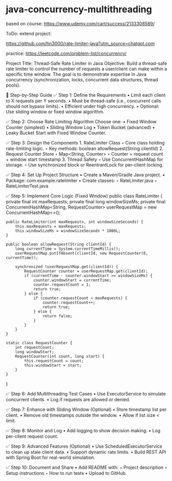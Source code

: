 # java-concurrency-multithreading
based on course: https://www.udemy.com/cart/success/2133308589/

ToDo:
extend project:

https://github.com/hn3000/rate-limiter-java?utm_source=chatgpt.com

practice: https://leetcode.com/problem-list/concurrency/

Project Title: Thread-Safe Rate Limiter in Java
Objective: Build a thread-safe rate limiter to control the number of requests a user/client can make within a specific time window. The goal is to demonstrate expertise in Java concurrency (synchronization, locks, concurrent data structures, thread pools).

🔹 Step-by-Step Guide
✅ Step 1: Define the Requirements
    • Limit each client to X requests per Y seconds.
    • Must be thread-safe (i.e., concurrent calls should not bypass limits).
    • Efficient under high concurrency.
    • Optional: Use sliding window or fixed window algorithm.



    
✅ Step 2: Choose Rate Limiting Algorithm
Choose one:
    • Fixed Window Counter (simplest)
    • Sliding Window Log
    • Token Bucket (advanced)
    • Leaky Bucket
Start with Fixed Window Counter.



✅ Step 3: Design the Components
    1. RateLimiter Class
        ◦ Core class holding rate-limiting logic.
        ◦ Key methods: boolean allowRequest(String clientId)
    2. Request Counter Store
        ◦ Map<String, Counter>
        ◦ Counter = request count + window start timestamp
    3. Thread Safety
        ◦ Use ConcurrentHashMap for storage.
        ◦ Use synchronized block or ReentrantLock for per-client locking.


        
✅ Step 4: Set Up Project Structure
    • Create a Maven/Gradle Java project.
    • Package: com.example.ratelimiter
    • Create classes:
        ◦ RateLimiter.java
        ◦ RateLimiterTest.java



        
✅ Step 5: Implement Core Logic (Fixed Window)
public class RateLimiter {
    private final int maxRequests;
    private final long windowSizeMs;
    private final ConcurrentHashMap<String, RequestCounter> userRequestMap = new ConcurrentHashMap<>();

    public RateLimiter(int maxRequests, int windowSizeSeconds) {
        this.maxRequests = maxRequests;
        this.windowSizeMs = windowSizeSeconds * 1000L;
    }

    public boolean allowRequest(String clientId) {
        long currentTime = System.currentTimeMillis();
        userRequestMap.putIfAbsent(clientId, new RequestCounter(0, currentTime));

        synchronized (userRequestMap.get(clientId)) {
            RequestCounter counter = userRequestMap.get(clientId);
            if (currentTime - counter.windowStart >= windowSizeMs) {
                counter.windowStart = currentTime;
                counter.requestCount = 1;
                return true;
            } else {
                if (counter.requestCount < maxRequests) {
                    counter.requestCount++;
                    return true;
                } else {
                    return false;
                }
            }
        }
    }

    static class RequestCounter {
        int requestCount;
        long windowStart;
        RequestCounter(int count, long start) {
            this.requestCount = count;
            this.windowStart = start;
        }
    }
}



✅ Step 6: Add Multithreading Test Cases
    • Use ExecutorService to simulate concurrent clients.
    • Log if requests are allowed or denied.


    
✅ Step 7: Enhance with Sliding Window (Optional)
    • Store timestamp list per client.
    • Remove old timestamps outside the window.
    • Allow if list size < limit.


    
✅ Step 8: Monitor and Log
    • Add logging to show decision making.
    • Log per-client request count.


    
✅ Step 9: Advanced Features (Optional)
    • Use ScheduledExecutorService to clean up stale client data.
    • Support dynamic rate limits.
    • Build REST API with Spring Boot for real-world simulation.


    
✅ Step 10: Document and Share
    • Add README with:
        ◦ Project description
        ◦ Setup instructions
        ◦ How to run tests
    • Upload to GitHub.


